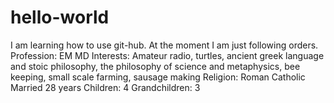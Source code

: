 # hello-world
I am learning how to use git-hub. At the moment I am just following orders.
Profession:  EM MD
Interests:  Amateur radio, turtles, ancient greek language and stoic philosophy, the philosophy of science and metaphysics, bee keeping, small scale farming, sausage making
Religion: Roman Catholic
Married 28 years
Children:  4
Grandchildren:  3
